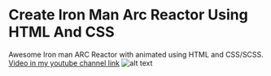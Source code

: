 # Create Iron Man Arc Reactor Using HTML And CSS
Awesome Iron man ARC Reactor  with animated using HTML and CSS/SCSS. <br>
[Video in my youtube channel link](https://www.youtube.com/watch?v=dMtEa8_hz80)
![alt text](https://i9.ytimg.com/vi/dMtEa8_hz80/maxresdefault.jpg?time=1636874700000&sqp=CMzzwowG&rs=AOn4CLAEXaplJgMu4uV2Xzd2Hnw6KuCCmg)
